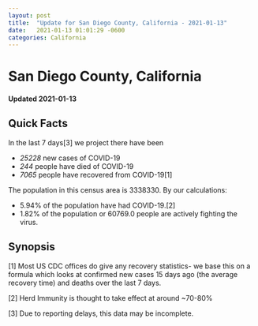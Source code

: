 ```yaml
---
layout: post
title:  "Update for San Diego County, California - 2021-01-13"
date:   2021-01-13 01:01:29 -0600
categories: California
---
```


# San Diego County, California
#### Updated 2021-01-13

## Quick Facts

In the last 7 days[3] we project there have been
- *25228* new cases of COVID-19
- *244* people have died of COVID-19
- *7065* people have recovered from COVID-19[1]

The population in this census area is 3338330. By our calculations:
- 5.94% of the population have had COVID-19.[2]
- 1.82% of the population or 60769.0 people are actively fighting the virus.

## Synopsis




[1] Most US CDC offices do give any recovery statistics- we base this on a formula which looks at confirmed new cases
15 days ago (the average recovery time) and deaths over the last 7 days.

[2] Herd Immunity is thought to take effect at around ~70-80%

[3] Due to reporting delays, this data may be incomplete.
 
    
